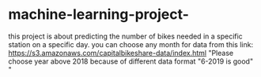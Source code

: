 # machine-learning-project-
this project is about predicting the number of bikes needed in a specific station on a specific day.
you can choose any month for data from this link: https://s3.amazonaws.com/capitalbikeshare-data/index.html
"Please choose year above 2018 because of different data format "6-2019 is good" "
